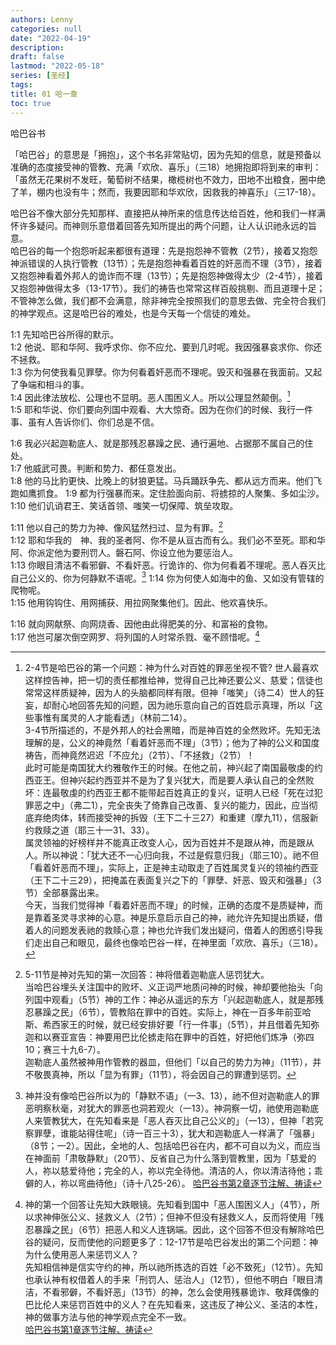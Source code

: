 ```yaml
---
authors: Lenny
categories: null
date: "2022-04-19"
description: 
draft: false
lastmod: "2022-05-18"
series: [圣经]
tags: 
title: 01 哈一章
toc: true
---
```

哈巴谷书  

「哈巴谷」的意思是「拥抱」，这个书名非常贴切，因为先知的信息，就是预备以准确的态度接受神的管教、充满「欢欣、喜乐」（三18）地拥抱即将到来的审判：「虽然无花果树不发旺，葡萄树不结果，橄榄树也不效力，田地不出粮食，圈中绝了羊，棚内也没有牛；然而，我要因耶和华欢欣，因救我的神喜乐」（三17-18）。

哈巴谷不像大部分先知那样、直接把从神所来的信息传达给百姓，他和我们一样满怀许多疑问。而神则乐意借着回答先知所提出的两个问题，让人认识祂永远的旨意。  
哈巴谷的每一个抱怨听起来都很有道理：先是抱怨神不管教（2节），接着又抱怨神派错误的人执行管教（13节）；先是抱怨神看着百姓的奸恶而不理（3节），接着又抱怨神看着外邦人的诡诈而不理（13节）；先是抱怨神做得太少（2-4节），接着又抱怨神做得太多（13-17节）。我们的祷告也常常这样百般挑剔、而且道理十足；不管神怎么做，我们都不会满意，除非神完全按照我们的意思去做、完全符合我们的神学观点。这是哈巴谷的难处，也是今天每一个信徒的难处。
<!--more-->

1:1 先知哈巴谷所得的默示。  
1:2 他说、耶和华阿、我呼求你、你不应允、要到几时呢。我因强暴哀求你、你还不拯救。  
1:3 你为何使我看见罪孽。你为何看着奸恶而不理呢。毁灭和强暴在我面前。又起了争端和相斗的事。  
1:4 因此律法放松、公理也不显明。恶人围困义人。所以公理显然颠倒。[^1]  
1:5 耶和华说、你们要向列国中观看、大大惊奇。因为在你们的时候、我行一件事、虽有人告诉你们、你们总是不信。  

1:6 我必兴起迦勒底人、就是那残忍暴躁之民、通行遍地、占据那不属自己的住处。  
1:7 他威武可畏。判断和势力、都任意发出。  
1:8 他的马比豹更快、比晚上的豺狼更猛。马兵踊跃争先、都从远方而来。他们飞跑如鹰抓食。
1:9 都为行强暴而来。定住脸面向前、将掳掠的人聚集、多如尘沙。  
1:10 他们讥诮君王、笑话首领、嗤笑一切保障、筑垒攻取。  

1:11 他以自己的势力为神、像风猛然扫过、显为有罪。[^2]  
1:12 耶和华我的　神、我的圣者阿、你不是从亘古而有么。我们必不至死。耶和华阿、你派定他为要刑罚人。磐石阿、你设立他为要惩治人。  
1:13 你眼目清洁不看邪僻、不看奸恶。行诡诈的、你为何看着不理呢。恶人吞灭比自己公义的、你为何静默不语呢。[^3]
1:14 你为何使人如海中的鱼、又如没有管辖的爬物呢。  
1:15 他用钩钩住、用网捕获、用拉网聚集他们。因此、他欢喜快乐。

1:16 就向网献祭、向网烧香、因他由此得肥美的分、和富裕的食物。  
1:17 他岂可屡次倒空网罗、将列国的人时常杀戮、毫不顾惜呢。[^4]  

[^1]: 2-4节是哈巴谷的第一个问题：神为什么对百姓的罪恶坐视不管? 世人最喜欢这样控告神，把一切的责任都推给神，觉得自己比神还要公义、慈爱；信徒也常常这样质疑神，因为人的头脑都同样有限。但神「嗤笑」（诗二4）世人的狂妄，却耐心地回答先知的问题，因为祂乐意向自己的百姓启示真理，所以「这些事惟有属灵的人才能看透」（林前二14）。   
3-4节所描述的，不是外邦人的社会黑暗，而是神百姓的全然败坏。先知无法理解的是，公义的神竟然「看着奸恶而不理」（3节）；他为了神的公义和国度祷告，而神竟然迟迟「不应允」（2节）、「不拯救」（2节）！  
此时可能是南国犹大约雅敬作王的时候。在他之前，神兴起了南国最敬虔的约西亚王。但神兴起约西亚并不是为了复兴犹大，而是要人承认自己的全然败坏：连最敬虔的约西亚王都不能带起百姓真正的复兴，证明人已经「死在过犯罪恶之中」（弗二1），完全丧失了倚靠自己改善、复兴的能力，因此，应当彻底弃绝肉体，转而接受神的拆毁（王下二十三27）和重建（摩九11），信服新约救赎之道（耶三十一31、33）。  
属灵领袖的好榜样并不能真正改变人心，因为百姓并不是跟从神，而是跟从人。所以神说：「犹大还不一心归向我，不过是假意归我」（耶三10）。祂不但「看着奸恶而不理」，实际上，正是神主动取走了百姓属灵复兴的领袖约西亚（王下二十三29），把掩盖在表面复兴之下的「罪孽、奸恶、毁灭和强暴」（3节）全部暴露出来。  
今天，当我们觉得神「看着奸恶而不理」的时候，正确的态度不是质疑神，而是靠着圣灵寻求神的心意。神是乐意启示自己的神，祂允许先知提出质疑，借着人的问题发表祂的救赎心意；神也允许我们发出疑问，借着人的困惑引导我们走出自己和眼见，最终也像哈巴谷一样，在神里面「欢欣、喜乐」（三18）。  
[^2]: 5-11节是神对先知的第一次回答：神将借着迦勒底人惩罚犹大。  
当哈巴谷埋头关注国中的败坏、义正词严地质问神的时候，神却要他抬头「向列国中观看」（5节）神的工作：神必从遥远的东方「兴起迦勒底人，就是那残忍暴躁之民」（6节），管教陷在罪中的百姓。实际上，神在一百多年前亚哈斯、希西家王的时候，就已经安排好要「行一件事」（5节），并且借着先知弥迦和以赛亚宣告：神要用巴比伦掳走陷在罪中的百姓，好把他们炼净（弥四10；赛三十九6-7）。  
迦勒底人虽然被神用作管教的器皿，但他们「以自己的势力为神」（11节），并不敬畏真神，所以「显为有罪」（11节），将会因自己的罪遭到惩罚。  
[^3]: 神并没有像哈巴谷所以为的「静默不语」（一3、13），祂不但对迦勒底人的罪恶明察秋毫，对犹大的罪恶也洞若观火（一13）。神洞察一切，祂使用迦勒底人来管教犹大，在先知看来是「恶人吞灭比自己公义的」（一13），但神「若究察罪孽，谁能站得住呢」（诗一百三十3），犹大和迦勒底人一样满了「强暴」（8节；一2）。因此，全地的人、包括哈巴谷在内，都不可自以为义，而应当在神面前「肃敬静默」（20节）、反省自己为什么落到管教里，因为「慈爱的人，祢以慈爱待他；完全的人，祢以完全待他。清洁的人，你以清洁待他；乖僻的人，祢以弯曲待他」（诗十八25-26）。 
[哈巴谷书第2章逐节注解、祷读](https://cmcbiblereading.com/2016/10/19/%e5%93%88%e5%b7%b4%e8%b0%b7%e4%b9%a6%e7%ac%ac2%e7%ab%a0%e9%80%90%e8%8a%82%e6%b3%a8%e8%a7%a3%e3%80%81%e7%a5%b7%e8%af%bb/)  
[^4]: 神的第一个回答让先知大跌眼镜。先知看到国中「恶人围困义人」（4节），所以求神伸张公义、拯救义人（2节）；但神不但没有拯救义人，反而将使用「残忍暴躁之民」（6节）把恶人和义人连锅端。因此，这个回答不但没有解除哈巴谷的疑问，反而使他的问题更多了：12-17节是哈巴谷发出的第二个问题：神为什么使用恶人来惩罚义人？  
先知相信神是信实守约的神，所以祂所拣选的百姓「必不致死」（12节）。先知也承认神有权借着人的手来「刑罚人、惩治人」（12节），但他不明白「眼目清洁，不看邪僻，不看奸恶」（13节）的神，怎么会使用残暴诡诈、敬拜偶像的巴比伦人来惩罚百姓中的义人？在先知看来，这违反了神公义、圣洁的本性，神的做事方法与他的神学观点完全不一致。  
[哈巴谷书第1章逐节注解、祷读](https://cmcbiblereading.com/2016/10/18/%e5%93%88%e5%b7%b4%e8%b0%b7%e4%b9%a6%e7%ac%ac1%e7%ab%a0%e9%80%90%e8%8a%82%e6%b3%a8%e8%a7%a3%e3%80%81%e7%a5%b7%e8%af%bb/)